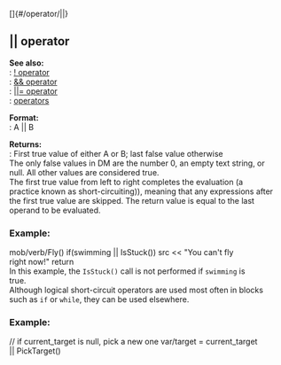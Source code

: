 []{#/operator/||}    
## \|\| operator    
**See also:**    
:   [! operator](/ref/operator/!.md)    
:   [&& operator](/ref/operator/&&.md)    
:   [\|\|= operator](/ref/operator/%7C%7C=.md)    
:   [operators](/ref/operator.md)    
<!-- -->    
**Format:**    
:   A \|\| B    
<!-- -->    
**Returns:**    
:   First true value of either A or B; last false value otherwise    
The only false values in DM are the number 0, an empty text string, or    
null. All other values are considered true.    
The first true value from left to right completes the evaluation (a    
practice known as short-circuiting)), meaning that any expressions after    
the first true value are skipped. The return value is equal to the last    
operand to be evaluated.    
### Example:    
mob/verb/Fly() if(swimming \|\| IsStuck()) src \<\< \"You can\'t fly    
right now!\" return    
In this example, the `IsStuck()` call is not performed if `swimming` is    
true.    
Although logical short-circuit operators are used most often in blocks    
such as `if` or `while`, they can be used elsewhere.    
### Example:    
// if current_target is null, pick a new one var/target = current_target    
\|\| PickTarget()  